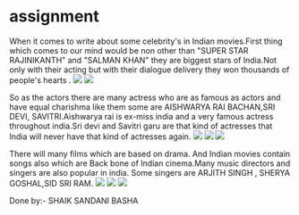 # assignment
 When it comes to write about some celebrity's in 
Indian movies.First thing which comes to our mind would
be non other than "SUPER STAR RAJINIKANTH" and "SALMAN KHAN"
they are biggest stars of India.Not only with their acting 
but with their dialogue delivery they won thousands of
people's hearts .
 ![](image/rajinikanth_1547097026110.jpg)
 ![](image/1146259.jpg)


So as the actors there are many actress who are 
as famous as actors and have equal charishma
like them some are AISHWARYA RAI BACHAN,SRI DEVI,
SAVITRI.Aishwarya rai is ex-miss india and a very
famous actress throughout india.Sri devi and Savitri
garu are that kind of actresses that India will never
have that kind of actresses again.
![](image/aishwarya-rai-bachchan_19.jpg)
![](image/sridevi-kapoor-wallpaper_140568673440.jpg)
![](image/Savithri_2.jpeg)

There will many films which are based on drama.
And Indian movies contain songs also which are 
Back bone of Indian cinema.Many music directors
and singers are also popular in india.
Some singers are ARJITH SINGH , SHERYA GOSHAL,SID 
SRI RAM.
![](image/27-273887_arijit-singh-hd-wallpaper-arijit-singh-wide-arijit.jpg)
![](image/shreya-ghoshal-stills-photos-pictures-24.jpg)
![](image/SidSriram_Photo-by-Chelsey-Croucher-e1549523544861-960x1090.jpg)
 

 Done by:- SHAIK SANDANI BASHA
